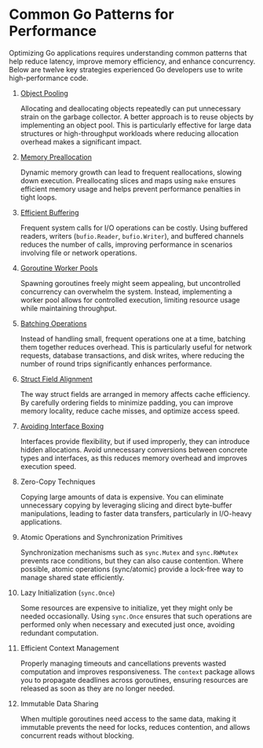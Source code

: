 # Common Go Patterns for Performance

Optimizing Go applications requires understanding common patterns that help reduce latency, improve memory efficiency, and enhance concurrency. Below are twelve key strategies experienced Go developers use to write high-performance code.

1. [Object Pooling](./object-pooling.md)

	Allocating and deallocating objects repeatedly can put unnecessary strain on the garbage collector. A better approach is to reuse objects by implementing an object pool. This is particularly effective for large data structures or high-throughput workloads where reducing allocation overhead makes a significant impact.

2. [Memory Preallocation](./mem-prealloc.md)

	Dynamic memory growth can lead to frequent reallocations, slowing down execution. Preallocating slices and maps using `make` ensures efficient memory usage and helps prevent performance penalties in tight loops.

3. [Efficient Buffering](./buffered-io.md)

	Frequent system calls for I/O operations can be costly. Using buffered readers, writers (`bufio.Reader`, `bufio.Writer`), and buffered channels reduces the number of calls, improving performance in scenarios involving file or network operations.

4. [Goroutine Worker Pools](./worker-pool.md)

	Spawning goroutines freely might seem appealing, but uncontrolled concurrency can overwhelm the system. Instead, implementing a worker pool allows for controlled execution, limiting resource usage while maintaining throughput.

5. [Batching Operations](./batching-ops.md)

	Instead of handling small, frequent operations one at a time, batching them together reduces overhead. This is particularly useful for network requests, database transactions, and disk writes, where reducing the number of round trips significantly enhances performance.

6. [Struct Field Alignment](./fields-alignment.md)

	The way struct fields are arranged in memory affects cache efficiency. By carefully ordering fields to minimize padding, you can improve memory locality, reduce cache misses, and optimize access speed.

7. [Avoiding Interface Boxing](./interface-boxing.md)

	Interfaces provide flexibility, but if used improperly, they can introduce hidden allocations. Avoid unnecessary conversions between concrete types and interfaces, as this reduces memory overhead and improves execution speed.

8. Zero-Copy Techniques

	Copying large amounts of data is expensive. You can eliminate unnecessary copying by leveraging slicing and direct byte-buffer manipulations, leading to faster data transfers, particularly in I/O-heavy applications.

9. Atomic Operations and Synchronization Primitives

	Synchronization mechanisms such as `sync.Mutex` and `sync.RWMutex` prevents race conditions, but they can also cause contention. Where possible, atomic operations (sync/atomic) provide a lock-free way to manage shared state efficiently.

10. Lazy Initialization (`sync.Once`)

	Some resources are expensive to initialize, yet they might only be needed occasionally. Using `sync.Once` ensures that such operations are performed only when necessary and executed just once, avoiding redundant computation.

11. Efficient Context Management

	Properly managing timeouts and cancellations prevents wasted computation and improves responsiveness. The `context` package allows you to propagate deadlines across goroutines, ensuring resources are released as soon as they are no longer needed.

12. Immutable Data Sharing

	When multiple goroutines need access to the same data, making it immutable prevents the need for locks, reduces contention, and allows concurrent reads without blocking.
